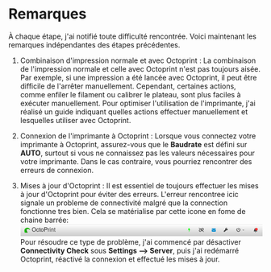 # Remarques

À chaque étape, j'ai notifié toute difficulté rencontrée. Voici maintenant les remarques indépendantes des étapes précédentes.

1. Combinaison d'impression normale et avec Octoprint :
La combinaison de l'impression normale et celle avec Octoprint n'est pas toujours aisée. Par exemple, si une impression a été lancée avec Octoprint, il peut être difficile de l'arrêter manuellement. Cependant, certaines actions, comme enfiler le filament ou calibrer le plateau, sont plus faciles à exécuter manuellement. Pour optimiser l'utilisation de l'imprimante, j'ai réalisé un guide indiquant quelles actions effectuer manuellement et lesquelles utiliser avec Octoprint.

2. Connexion de l'imprimante à Octoprint :
Lorsque vous connectez votre imprimante à Octoprint, assurez-vous que le **Baudrate** est défini sur **AUTO**, surtout si vous ne connaissez pas les valeurs nécessaires pour votre imprimante. Dans le cas contraire, vous pourriez rencontrer des erreurs de connexion.

3. Mises à jour d'Octoprint :
Il est essentiel de toujours effectuer les mises à jour d'Octoprint pour éviter des erreurs. L'erreur rencontree icic signale un probleme de connectivité malgré que la connection fonctionne tres bien. Cela se matérialise par cette icone en fome de chaine barrée:
![Problem](assets/chaine.png)
Pour résoudre ce type de problème, j'ai commencé par désactiver **Connectivity Check** sous **Settings --> Server**, puis j'ai redémarré Octoprint, réactivé la connexion et effectué les mises à jour.
